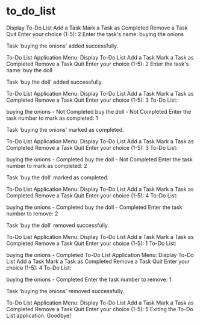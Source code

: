 # to_do_list
Display To-Do List
Add a Task
Mark a Task as Completed
Remove a Task
Quit Enter your choice (1-5): 2
Enter the task's name: buying the onions

Task 'buying the onions' added successfully.

To-Do List Application Menu:
Display To-Do List
Add a Task
Mark a Task as Completed
Remove a Task
Quit Enter your choice (1-5): 2
Enter the task's name: buy the doll

Task 'buy the doll' added successfully.

To-Do List Application Menu:
Display To-Do List
Add a Task
Mark a Task as Completed
Remove a Task
Quit Enter your choice (1-5): 3
To-Do List:

buying the onions - Not Completed
buy the doll - Not Completed
Enter the task number to mark as completed: 1

Task 'buying the onions' marked as completed.

To-Do List Application Menu:
Display To-Do List
Add a Task
Mark a Task as Completed
Remove a Task
Quit Enter your choice (1-5): 3
To-Do List:

buying the onions - Completed
buy the doll - Not Completed
Enter the task number to mark as completed: 2

Task 'buy the doll' marked as completed.

To-Do List Application Menu:
Display To-Do List
Add a Task
Mark a Task as Completed
Remove a Task
Quit Enter your choice (1-5): 4
To-Do List:

buying the onions - Completed
buy the doll - Completed
Enter the task number to remove: 2

Task 'buy the doll' removed successfully.

To-Do List Application Menu:
Display To-Do List
Add a Task
Mark a Task as Completed
Remove a Task
Quit Enter your choice (1-5): 1
To-Do List:

buying the onions - Completed
To-Do List Application Menu:
Display To-Do List
Add a Task
Mark a Task as Completed
Remove a Task
Quit Enter your choice (1-5): 4
To-Do List:

buying the onions - Completed
Enter the task number to remove: 1

Task 'buying the onions' removed successfully.

To-Do List Application Menu:
Display To-Do List
Add a Task
Mark a Task as Completed
Remove a Task
Quit Enter your choice (1-5): 5
Exiting the To-Do List application. Goodbye!
